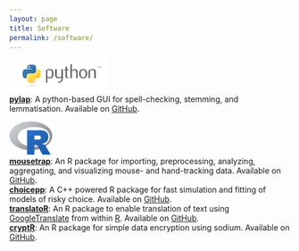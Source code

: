 ```yaml
---
layout: page
title: Software
permalink: /software/
---
```


<a href="https://www.r-project.org/" ><img src="/images/python.png" alt="Bild" height="60"></a><br>
<a href="https://github.com/dwulff/choicepp"><b>pylap</b></a>: A python-based GUI for spell-checking, stemming, and lemmatisation. Available on <a href="https://github.com/dwulff/pylap">GitHub</a>. <br>

<a href="https://www.r-project.org/" ><img src="/images/Rlogo.png" alt="Bild" height="60"></a><br>
<a href="https://github.com/dwulff/choicepp"><b>mousetrap</b></a>: An R package for importing, preprocessing, analyzing, aggregating, and visualizing mouse- and hand-tracking data. Available on <a href="https://github.com/pascalkieslich/mousetrap">GitHub</a>. <br>
<a href="https://github.com/dwulff/choicepp"><b>choicepp</b></a>: A C++ powered R package for fast simulation and fitting of models of risky choice. Available on <a href="https://github.com/dwulff/translatoR">GitHub</a>. <br>
<a href="https://github.com/dwulff/translatoR"><b>translatoR</b></a>: An R package to enable translation of text using <a href="https://translate.google.com/">GoogleTranslate</a> from within <a href="https://www.r-project.org/">R</a>. Available on <a href="https://github.com/dwulff/translatoR">GitHub</a>.<br> 
<a href="https://github.com/dwulff/cryptR"><b>cryptR</b></a>: An R package for simple data encryption using sodium. Available on <a href="https://github.com/dwulff/translatoR">GitHub</a>. <br>


